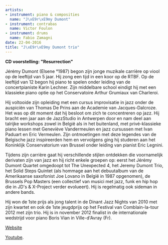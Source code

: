 ```yaml
---
artists:
- instrument: piano & composities
  name: "J\xE9r\xE9my Dumont"
- instrument: contrabas
  name: Victor Foulon
- instrument: drums
  name: Fabio Zamagni
date: 22-04-2016
title: "J\xE9r\xE9my Dumont trio"
---
```

**CD voorstelling: "Resurrection"** 

Jérémy Dumont (Elsene °1987) begon zijn jonge muzikale carrière op viool op de leeftijd van 5 jaar. Hij zong een 
tijd in een koor op de RTBF. Op de leeftijd van 12 begon hij piano te spelen onder leiding van de concertpianiste 
Karin Lechner. Zijn middelbare school eindigt hij met een klassieke piano optie op het Conservatoire Arthur 
Grumiaux van Charleroi. 

Hij voltooide zijn opleiding met een cursus improvisatie in jazz onder de auspiciën van Thomas De Prins aan de Academie 
van Jacques-Dalcroze. Het was op dit moment dat hij besloot om zich te concentreren op jazz. Hij bracht een jaar aan 
de JazzStudio in Antwerpen door en nam deel aan talrijke workshops zowel in België als in het buitenland, met privé-klassieke 
piano lessen met Geneviève Vandermeulen en jazz cursussen met Ivan Paduart en Eric Vermeulen. Zijn ontmoetingen met deze 
legendes van de Belgische jazz inspireerden hem en vervolgens ging hij studeren aan het Koninklijk Conservatorium van Brussel 
onder leiding van pianist Eric Legnini. 

Tijdens zijn carrière gaat hij verschillende stijlen ontdekken die voornamelijk derivaten zijn van jazz en hij richt enkele 
groepen op: eerst het Jérémy Dumont Quartet omgedoopt tot The Unexpected 4, het Jeremy Dumont Trio, het Solid Steps 
Quintet (als hommage aan het debuutalbum van de Amerikaanse saxofonist Joe Lovano in België in 1987 opgenomen), de Brussels 
Pop Masters (een collectief van musici met jazz, funk en hip hop die in JD's & X-Project verder evolueert). Hij is 
regelmatig ook sideman in andere bands. 

Hij won de 1ste prijs als jong talent in de Dinant Jazz Nights van 2010 met zijn kwartet en ook de 1ste jeugdprijs op 
het Festival van Comblain-la-tour 2012 met zijn trio. Hij is in november 2012 finalist in de internationale wedstrijd voor 
piano Boris Vian in Ville-d'Avray (Fr).

[Website](http://jeremydumont.com/) 

[Youtube](https://www.youtube.com/watch?v=c_quCv-xKEw).